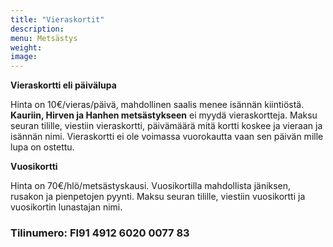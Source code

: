 ```yaml
---
title: "Vieraskortit"
description:
menu: Metsästys
weight:
image:
---
```


**Vieraskortti eli päivälupa**

Hinta on 10€/vieras/päivä, mahdollinen saalis menee isännän kiintiöstä. **Kauriin, Hirven ja Hanhen metsästykseen** ei myydä vieraskortteja. Maksu seuran tilille, viestiin vieraskortti, päivämäärä mitä kortti koskee ja vieraan ja isännän nimi. Vieraskortti ei ole voimassa vuorokautta vaan sen päivän mille lupa on ostettu.

**Vuosikortti**

Hinta on 70€/hlö/metsästyskausi. Vuosikortilla mahdollista jäniksen, rusakon ja pienpetojen pyynti. Maksu seuran tilille, viestiin vuosikortti ja vuosikortin lunastajan nimi.

### Tilinumero: FI91 4912 6020 0077 83
